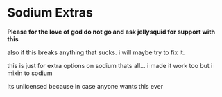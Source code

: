 # Sodium Extras

**Please for the love of god do not go and ask jellysquid for support with this**

also if this breaks anything that sucks. i will maybe try to fix it.

this is just for extra options on sodium thats all...
i made it work too but i mixin to sodium

Its unlicensed because in case anyone wants this ever
